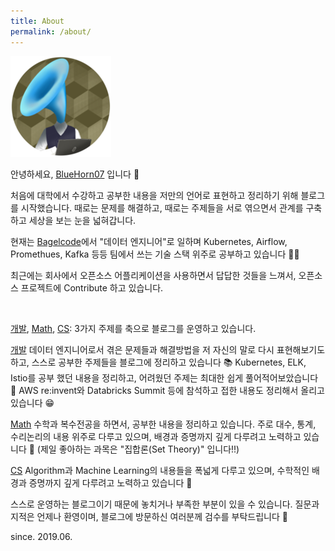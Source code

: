 ```yaml
---
title: About
permalink: /about/
---
```


![logo](/assets/img/logo.png)

안녕하세요, [BlueHorn07](https://github.com/BlueHorn07) 입니다 🐚

처음에 대학에서 수강하고 공부한 내용을 저만의 언어로 표현하고 정리하기 위해 블로그를 시작했습니다. 때로는 문제를 해결하고, 때로는 주제들을 서로 엮으면서 관계를 구축하고 세상을 보는 눈을 넓혀갑니다.

현재는 [Bagelcode](https://bagelcode.com/)에서 "데이터 엔지니어"로 일하며 Kubernetes, Airflow, Promethues, Kafka 등등 팀에서 쓰는 기술 스택 위주로 공부하고 있습니다 👨‍🚀

최근에는 회사에서 오픈소스 어플리케이션을 사용하면서 답답한 것들을 느껴서, 오픈소스 프로젝트에 Contribute 하고 있습니다.

<br/>

<a href="/topic/development" target="_blank"><span class="dev-tag">개발</span></a>, <a href="/topic/mathematics" target="_blank"><span class="math-tag">Math</span></a>, <a href="/topic/computer-science" target="_blank"><span class="cs-tag">CS</span></a>: 3가지 주제를 축으로 블로그를 운영하고 있습니다.

<a href="/topic/development" target="_blank"><span class="dev-tag">개발</span></a> 데이터 엔지니어로서 겪은 문제들과 해결방법을 저 자신의 말로 다시 표현해보기도 하고, 스스로 공부한 주제들을 블로그에 정리하고 있습니다 📚 Kubernetes, ELK, Istio를 공부 했던 내용을 정리하고, 어려웠던 주제는 최대한 쉽게 풀어적어보았습니다 🍺 AWS re:invent와 Databricks Summit 등에 참석하고 접한 내용도 정리해서 올리고 있습니다 😁

<a href="/topic/mathematics" target="_blank"><span class="math-tag">Math</span></a> 수학과 복수전공을 하면서, 공부한 내용을 정리하고 있습니다. 주로 대수, 통계, 수리논리의 내용 위주로 다루고 있으며, 배경과 증명까지 깊게 다루려고 노력하고 있습니다 💎 (제일 좋아하는 과목은 "집합론(Set Theory)" 입니다!!)

<a href="/topic/computer-science" target="_blank"><span class="cs-tag">CS</span></a> Algorithm과 Machine Learning의 내용들을 폭넓게 다루고 있으며, 수학적인 배경과 증명까지 깊게 다루려고 노력하고 있습니다 🎈


스스로 운영하는 블로그이기 때문에 놓치거나 부족한 부분이 있을 수 있습니다. 질문과 지적은 언제나 환영이며, 블로그에 방문하신 여러분께 검수를 부탁드립니다 🙏

since. 2019.06.
